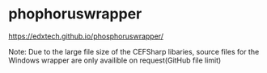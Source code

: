 # phophoruswrapper
https://edxtech.github.io/phosphoruswrapper/

Note:
Due to the large file size of the CEFSharp libaries, source files for the Windows wrapper are only availible on request(GitHub file limit)
